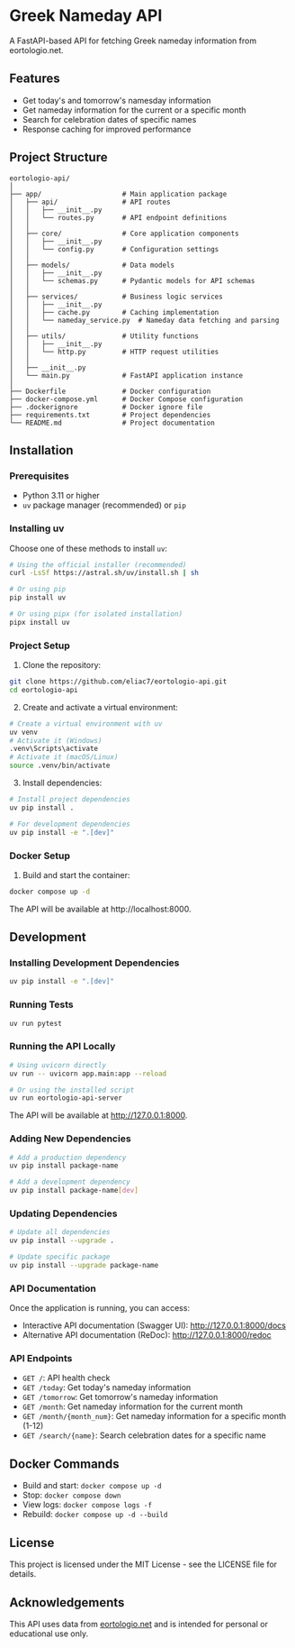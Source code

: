 # Greek Nameday API

A FastAPI-based API for fetching Greek nameday information from eortologio.net.

## Features

- Get today's and tomorrow's namesday information
- Get nameday information for the current or a specific month
- Search for celebration dates of specific names
- Response caching for improved performance

## Project Structure

```
eortologio-api/
│
├── app/                    # Main application package
│   ├── api/                # API routes
│   │   ├── __init__.py
│   │   └── routes.py       # API endpoint definitions
│   │
│   ├── core/               # Core application components
│   │   ├── __init__.py
│   │   └── config.py       # Configuration settings
│   │
│   ├── models/             # Data models
│   │   ├── __init__.py
│   │   └── schemas.py      # Pydantic models for API schemas
│   │
│   ├── services/           # Business logic services
│   │   ├── __init__.py
│   │   ├── cache.py        # Caching implementation
│   │   └── nameday_service.py  # Nameday data fetching and parsing
│   │
│   ├── utils/              # Utility functions
│   │   ├── __init__.py
│   │   └── http.py         # HTTP request utilities
│   │
│   ├── __init__.py
│   └── main.py             # FastAPI application instance
│
├── Dockerfile              # Docker configuration
├── docker-compose.yml      # Docker Compose configuration
├── .dockerignore           # Docker ignore file
├── requirements.txt        # Project dependencies
└── README.md               # Project documentation
```

## Installation

### Prerequisites

- Python 3.11 or higher
- `uv` package manager (recommended) or `pip`

### Installing uv

Choose one of these methods to install `uv`:

```bash
# Using the official installer (recommended)
curl -LsSf https://astral.sh/uv/install.sh | sh

# Or using pip
pip install uv

# Or using pipx (for isolated installation)
pipx install uv
```

### Project Setup

1. Clone the repository:

```bash
git clone https://github.com/eliac7/eortologio-api.git
cd eortologio-api
```

2. Create and activate a virtual environment:

```bash
# Create a virtual environment with uv
uv venv
# Activate it (Windows)
.venv\Scripts\activate
# Activate it (macOS/Linux)
source .venv/bin/activate
```

3. Install dependencies:

```bash
# Install project dependencies
uv pip install .

# For development dependencies
uv pip install -e ".[dev]"
```

### Docker Setup

1. Build and start the container:

```bash
docker compose up -d
```

The API will be available at http://localhost:8000.

## Development

### Installing Development Dependencies

```bash
uv pip install -e ".[dev]"
```

### Running Tests

```bash
uv run pytest
```

### Running the API Locally

```bash
# Using uvicorn directly
uv run -- uvicorn app.main:app --reload

# Or using the installed script
uv run eortologio-api-server
```

The API will be available at http://127.0.0.1:8000.

### Adding New Dependencies

```bash
# Add a production dependency
uv pip install package-name

# Add a development dependency
uv pip install package-name[dev]
```

### Updating Dependencies

```bash
# Update all dependencies
uv pip install --upgrade .

# Update specific package
uv pip install --upgrade package-name
```

### API Documentation

Once the application is running, you can access:

- Interactive API documentation (Swagger UI): http://127.0.0.1:8000/docs
- Alternative API documentation (ReDoc): http://127.0.0.1:8000/redoc

### API Endpoints

- `GET /`: API health check
- `GET /today`: Get today's nameday information
- `GET /tomorrow`: Get tomorrow's nameday information
- `GET /month`: Get nameday information for the current month
- `GET /month/{month_num}`: Get nameday information for a specific month (1-12)
- `GET /search/{name}`: Search celebration dates for a specific name

## Docker Commands

- Build and start: `docker compose up -d`
- Stop: `docker compose down`
- View logs: `docker compose logs -f`
- Rebuild: `docker compose up -d --build`

## License

This project is licensed under the MIT License - see the LICENSE file for details.

## Acknowledgements

This API uses data from [eortologio.net](https://www.eortologio.net/) and is intended for personal or educational use only.
